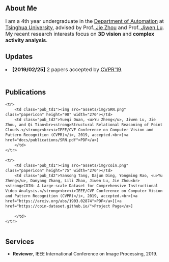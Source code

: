 ---
---


<h2>About Me</h2>
<font size="3">I am a 4th year undergraduate in the <a href="http://www.au.tsinghua.edu.cn/publish/auen/index.html"> Department 
of Automation</a> at <a href="https://www.tsinghua.edu.cn/publish/thu2018en/index.html"> Tsinghua University</a>, advised by 
Prof.<a href="https://www.tsinghua.edu.cn/publish/auen/1713/2011/20110506105532098625469/20110506105532098625469_.html"> Jie Zhou</a> and Prof.<a href="http://ivg.au.tsinghua.edu.cn/Jiwen_Lu/"> Jiwen Lu</a>. My recent 
research interests focus on <strong>3D vision</strong> and <strong>complex activity analysis</strong>.</font>
<br />
<h2>Updates</h2>
<font size="3"><li><strong>[2019/02/25]</strong> 2 papers accepted by <a href="http://cvpr2019.thecvf.com/"> CVPR'19</a>.</li></font>
<br />
<h2>Publications</h2>
<table class="pub_table">
<tbody>

    <tr>
		<td class="pub_td1"><img src="assets/img/SRN.png" class="papericon" height="90" width="270"></td>
        <td class="pub_td2">Yueqi Duan, <u>Yu Zheng</u>, Jiwen Lu, Jie Zhou, and Qi Tian<br><strong>Structural Relational Reasoning of Point Clouds.</strong><br><i>IEEE/CVF Conference on Computer Vision and Pattern Recognition (CVPR)</i>, 2019, accepted.<br>[<a href="docs/publications/SRN.pdf">PDF</a>]
		</td>
	</tr>
	
	<tr>
		<td class="pub_td1"><img src="assets/img/coin.png" class="papericon" height="75" width="270"></td>
        <td class="pub_td2">Yansong Tang, Dajun Ding, Yongming Rao, <u>Yu Zheng</u>, Danyang Zhang, Lili Zhao, Jiwen Lu, Jie Zhou<br><strong>COIN: A Large-scale Dataset for Comprehensive Instructional Video Analysis.</strong><br><i>IEEE/CVF Conference on Computer Vision and Pattern Recognition (CVPR)</i>, 2019, accepted.<br>[<a href="https://arxiv.org/abs/1903.02874">PDF</a>][<a href="https://coin-dataset.github.io/">Project Page</a>]

		</td>
	</tr>
</tbody>
</table>
                    
<h2>Services</h2>                          
<ul>
    <li><b>Reviewer</b>, IEEE International Conference on Image Processing, 2019.</li>
</ul>
